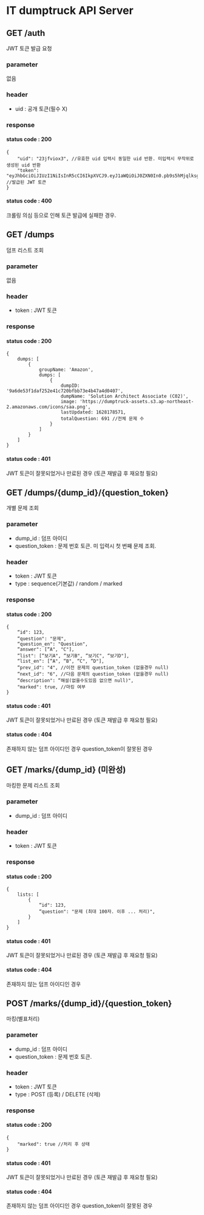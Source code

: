 # IT dumptruck API Server

## GET /auth
JWT 토큰 발급 요청

### parameter
없음

### header
* uid : 공개 토큰(필수 X)

### response
#### status code : 200
```
{
    "uid": "23jfviox3", //유효한 uid 입력시 동일한 uid 반환. 미입력시 무작위로 생성된 uid 반환
    "token": "eyJhbGciOiJIUzI1NiIsInR5cCI6IkpXVCJ9.eyJ1aWQiOiJ0ZXN0In0.pb9s5hMjqlksgj6gPASw1A5e4LpVNxBWHoQo2mKvgdQ" //발급된 JWT 토큰
}
```

#### status code : 400
크롤링 의심 등으로 인해 토큰 발급에 실패한 경우.

## GET /dumps
덤프 리스트 조회

### parameter
없음

### header
* token : JWT 토큰

### response
#### status code : 200
```
{
    dumps: [
        {
            groupName: 'Amazon',
            dumps: [
                {
                    dumpID: '9a6de53f1daf252e41c720bfbb73e4b47a4d0407',
                    dumpName: 'Solution Architect Associate (C02)',
                    image: 'https://dumptruck-assets.s3.ap-northeast-2.amazonaws.com/icons/saa.png',
                    lastUpdated: 1628178571,
                    totalQuestion: 691 //전체 문제 수
                }
            ]
        }
    ]
}
```
#### status code : 401
JWT 토큰이 잘못되었거나 만료된 경우 (토큰 재발급 후 재요청 필요)

## GET /dumps/{dump_id}/{question_token}
개별 문제 조회

### parameter
* dump_id : 덤프 아이디
* question_token : 문제 번호 토큰. 미 입력시 첫 번째 문제 조회.

### header
* token : JWT 토큰
* type : sequence(기본값) / random / marked

### response
#### status code : 200
```
{
    “id": 123,
    “question": "문제",
    “question_en": "Question",
    “answer": [“A", "C"],
    “list": [“보기A", “보기B", “보기C", “보기D"],
    “list_en": [“A", “B", “C", “D"],
    “prev_id": "4", //이전 문제의 question_token (없을경우 null)
    “next_id": "6", //다음 문제의 question_token (없을경우 null)
    “description": “해설(없을수도있음 없으면 null)",
    "marked": true, //마킹 여부
}
```
#### status code : 401
JWT 토큰이 잘못되었거나 만료된 경우 (토큰 재발급 후 재요청 필요)

#### status code : 404
존재하지 않는 덤프 아이디인 경우
question_token이 잘못된 경우

## GET /marks/{dump_id} (미완성)
마킹한 문제 리스트 조회

### parameter
* dump_id : 덤프 아이디

### header
* token : JWT 토큰

### response
#### status code : 200
```
{
    lists: [
        {
            “id": 123,
            “question": "문제 (최대 100자. 이후 ... 처리)",
        }
    ]
}
```
#### status code : 401
JWT 토큰이 잘못되었거나 만료된 경우 (토큰 재발급 후 재요청 필요)

#### status code : 404
존재하지 않는 덤프 아이디인 경우

## POST /marks/{dump_id}/{question_token}
마킹(별표처리)

### parameter
* dump_id : 덤프 아이디
* question_token : 문제 번호 토큰.

### header
* token : JWT 토큰
* type : POST (등록) / DELETE (삭제)

### response
#### status code : 200
```
{
    "marked": true //처리 후 상태
}
```
#### status code : 401
JWT 토큰이 잘못되었거나 만료된 경우 (토큰 재발급 후 재요청 필요)

#### status code : 404
존재하지 않는 덤프 아이디인 경우
question_token이 잘못된 경우
